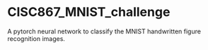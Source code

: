 # CISC867_MNIST_challenge
A pytorch neural network to classify the MNIST handwritten figure recognition images.
